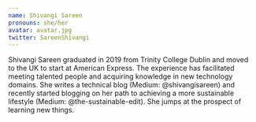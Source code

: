 ```yaml
---
name: Shivangi Sareen
pronouns: she/her
avatar: avatar.jpg
twitter: SareenShivangi
---
```


Shivangi Sareen graduated in 2019 from Trinity College Dublin and moved to the UK to start at American Express. The experience has facilitated meeting talented people and acquiring knowledge in new technology domains. She writes a technical blog (Medium: @shivangisareen) and recently started blogging on her path to achieving a more sustainable lifestyle (Medium: @the-sustainable-edit). She jumps at the prospect of learning new things.

